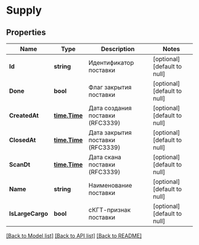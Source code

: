 # Supply

## Properties
Name | Type | Description | Notes
------------ | ------------- | ------------- | -------------
**Id** | **string** | Идентификатор поставки | [optional] [default to null]
**Done** | **bool** | Флаг закрытия поставки | [optional] [default to null]
**CreatedAt** | [**time.Time**](time.Time.md) | Дата создания поставки (RFC3339) | [optional] [default to null]
**ClosedAt** | [**time.Time**](time.Time.md) | Дата закрытия поставки (RFC3339) | [optional] [default to null]
**ScanDt** | [**time.Time**](time.Time.md) | Дата скана поставки (RFC3339) | [optional] [default to null]
**Name** | **string** | Наименование поставки | [optional] [default to null]
**IsLargeCargo** | **bool** | сКГТ-признак поставки | [optional] [default to null]

[[Back to Model list]](../README.md#documentation-for-models) [[Back to API list]](../README.md#documentation-for-api-endpoints) [[Back to README]](../README.md)

